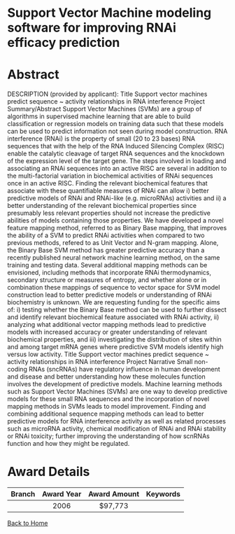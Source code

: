 
Support Vector Machine modeling software for improving RNAi efficacy prediction
===============================================================================

# Abstract


DESCRIPTION (provided by applicant): Title Support vector machines predict sequence ~ activity relationships in RNA interference Project Summary/Abstract Support Vector Machines (SVMs) are a group of algorithms in supervised machine learning that are able to build classification or regression models on training data such that these models can be used to predict information not seen during model construction. RNA interference (RNAi) is the property of small (20 to 23 bases) RNA sequences that with the help of the RNA Induced Silencing Complex (RISC) enable the catalytic cleavage of target RNA sequences and the knockdown of the expression level of the target gene. The steps involved in loading and associating an RNAi sequences into an active RISC are several in addition to the multi-factorial variation in biochemical activities of RNAi sequences once in an active RISC. Finding the relevant biochemical features that associate with these quantifiable measures of RNAi can allow i) better predictive models of RNAi and RNAi-like (e.g. microRNAs) activities and ii) a better understanding of the relevant biochemical properties since presumably less relevant properties should not increase the predictive abilities of models containing those properties. We have developed a novel feature mapping method, referred to as Binary Base mapping, that improves the ability of a SVM to predict RNAi activities when compared to two previous methods, refered to as Unit Vector and N-gram mapping. Alone, the Binary Base SVM method has greater predictive accuracy than a recently published neural network machine learning method, on the same training and testing data. Several additional mapping methods can be envisioned, including methods that incorporate RNAi thermodynamics, secondary structure or measures of entropy, and whether alone or in combination these mappings of sequence to vector space for SVM model construction lead to better predictive models or understanding of RNAi biochemistry is unknown. We are requesting funding for the specific aims of: i) testing whether the Binary Base method can be used to further dissect and identify relevant biochemical feature associated with RNAi activity, ii) analyzing what additional vector mapping methods lead to predictive models with increased accuracy or greater understanding of relevant biochemical properties, and iii) investigating the distribution of sites within and among target mRNA genes where predictive SVM models identify high versus low activity. Title Support vector machines predict sequence ~ activity relationships in RNA interference Project Narrative Small non-coding RNAs (sncRNAs) have regulatory influence in human development and disease and better understanding how these molecules function involves the development of predictive models. Machine learning methods such as Support Vector Machines (SVMs) are one way to develop predictive models for these small RNA sequences and the incorporation of novel mapping methods in SVMs leads to model improvement. Finding and combining additional sequence mapping methods can lead to better predictive models for RNA interference activity as well as related processes such as microRNA activity, chemical modification of RNAi and RNAi stability or RNAi toxicity; further improving the understanding of how scnRNAs function and how they might be regulated.  

# Award Details

|Branch|Award Year|Award Amount|Keywords|
| :---: | :---: | :---: | :---: |
||2006|$97,773||
  
  


[Back to Home](https://github.com/chrischow/dod_sbir_awards/DJ/#1804)